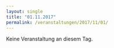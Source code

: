 ```yaml
---
layout: single
title: "01.11.2017"
permalink: /veranstaltungen/2017/11/01/
---
```


Keine Veranstaltung an diesem Tag.

